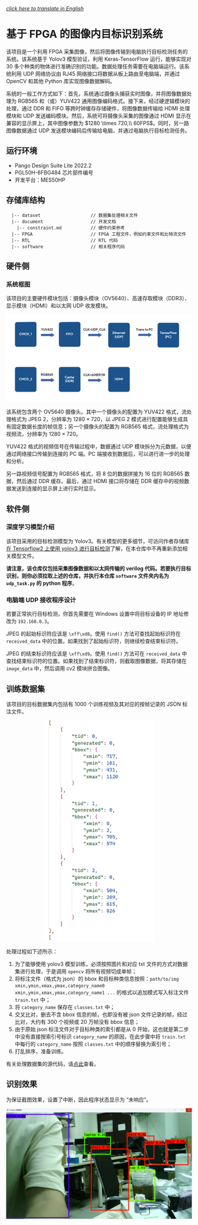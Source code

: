 [*click here to translate in English*]()

# 基于 FPGA 的图像内目标识别系统

该项目是一个利用 FPGA 采集图像，然后将图像传输到电脑执行目标检测任务的系统。该系统基于 Yolov3 模型验证，利用 Keras-TensorFlow 运行，能够实现对 30 多个种类的物体进行准确识别的功能。数据处理任务需要在电脑端运行。该系统利用 UDP 网络协议由 RJ45 网络接口将数据从板上路由至电脑端，并通过 OpenCV 和其他 Python 库实现图像数据解码。

系统的一般工作方式如下：首先，系统通过摄像头捕获实时图像，并将图像数据处理为 RGB565 和（或）YUV422 通用图像编码格式。接下来，经过硬逻辑模块的处理，通过 DDR 和 FIFO 等跨时钟缓存存储硬件，将图像数据传输给 HDMI 处理模块和 UDP 发送编码模块。然后，系统可将摄像头采集的图像通过 HDMI 显示在兼容的显示屏上，其中图像参数为 $1280 \times 720,\\ 60FPS$。同时，另一路图像数据通过 UDP 发送模块编码后传输给电脑，并通过电脑执行目标检测任务。

## 运行环境

  * Pango Design Suite Lite 2022.2
  * PGL50H-6FBG484 芯片部件编号
  * 开发平台：MES50HP

## 存储库结构

```
  |-- dataset                   // 数据集处理相关文件
  |-- document                  // 开发文档
    |-- constraint.md           // 硬件约束参考
  |-- FPGA                      // FPGA 工程文件，例如约束文件和比特流文件
  |-- RTL                       // RTL 代码
  |-- software                  // 相关程序代码
```

## 硬件侧
### 系统框图

该项目的主要硬件模块包括：摄像头模块（OV5640）、高速存取模块（DDR3）、显示模块（HDMI）和以太网 UDP 收发模块。

<div align = 'center'><img src = './document\pic\图片1.png' width='600'></div>

该系统包含两个 OV5640 摄像头。其中一个摄像头的配置为 YUV422 格式，流处理格式为 JPEG 2，分辨率为 $1280\times 720$，以 JPEG 2 模式进行配置能够生成具有固定数据长度的帧信息；另一个摄像头的配置为 RGB565 格式，流处理格式为视频流，分辨率为 $1280\times 720$。

YUV422 格式的视频信号在传输过程中，数据通过 UDP 模块拆分为元数据，以便通过网络接口传输到连接的 PC 端。PC 端接收到数据后，可以进行进一步的处理和分析。

另一路视频信号配置为 RGB565 格式，将 8 位的数据拼接为 16 位的 RGB565 数据，然后通过 DDR 缓存。最后，通过 HDMI 接口将存储在 DDR 缓存中的视频数据发送到连接的显示屏上进行实时显示。

## 软件侧
### 深度学习模型介绍

该项目采用的目标检测模型为 Yolov3。有关模型的更多细节，可访问作者存储库[在 Tensorflow2 上使用 yolov3 进行目标检测](https://github.com/MongooseOrion/tf2-keras-yolo3)了解，在本仓库中不再重新添加相关模型文件。

**请注意，该仓库仅包括采集图像数据和以太网传输的 verilog 代码。若要执行目标识别，则你必须拉取上述的仓库，并执行本仓库 `software` 文件夹内名为 `udp_task.py` 的 python 程序**。

### 电脑端 UDP 接收程序设计

若要正常执行目标检测，你首先需要在 Windows 设置中将目标设备的 IP 地址修改为 `192.168.0.3`。

JPEG 的起始标识符应该是 `\xff\xd8`。使用 `find()` 方法可查找起始标识符在 `received_data` 中的位置。如果找到了起始标识符，则继续检查结束标识符。

JPEG 的结束标识符应该是 `\xff\xd9`。使用 `find()` 方法可在 `received_data` 中查找结束标识符的位置。如果找到了结束标识符，则截取图像数据，将其存储在 `image_data` 中，然后调用 cv2 模块拼合图像。

## 训练数据集

该项目的目标数据集内包括有 1000 个训练视频及其对应的按帧记录的 JSON 标注文件。

<div align = 'center'><img src = './document\pic\屏幕截图 2023-08-03 162036.png' height='600'></div>

处理过程如下述所示：
  1. 为了能够使用 yolov3 模型训练，必须按照图片和对应 txt 文件的方式对数据集进行处理，于是调用 `opencv` 将所有视频切成单帧；
  2. 将标注文件（格式为 json）的 bbox 和目标种类信息按照：`path/to/img xmin,ymin,xmax,ymax,category_name0 xmin,ymin,xmax,ymax,category_name1 ...` 的格式以追加模式写入标注文件 `train.txt` 中；
  3. 将 `category_name` 保存在 `classes.txt` 中；
  4. 交叉比对，删去不含 bbox 信息的帧，也即没有被 json 文件记录的帧，经过比对，大约有 300 个视频或 20 万帧没有 bbox 信息；
  5. 由于原始 json 标注文件对于目标种类的索引都是从 0 开始，这也就是第二步中没有直接按索引号标识 `category_name` 的原因，在此步骤中将 `train.txt` 中每行的 `category_name` 按照 `classes.txt` 中的顺序替换为索引号；
  6. 打乱排序，准备训练。

有关处理数据集的源代码，请[点此](https://github.com/MongooseOrion/FPGA-Image-Recognition/blob/master/dataset/process.py)查看。

## 识别效果
为保证截图效果，设置了中断，因此程序状态显示为 “未响应”。

<div align = 'center'><img src = './document\pic\图片2.png' height='300'></div>

